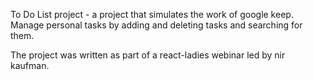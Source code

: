 To Do List project - a project that simulates the work of google keep. Manage personal tasks by adding and deleting tasks and searching for them.
 
The project was written as part of a react-ladies webinar led by nir kaufman.
